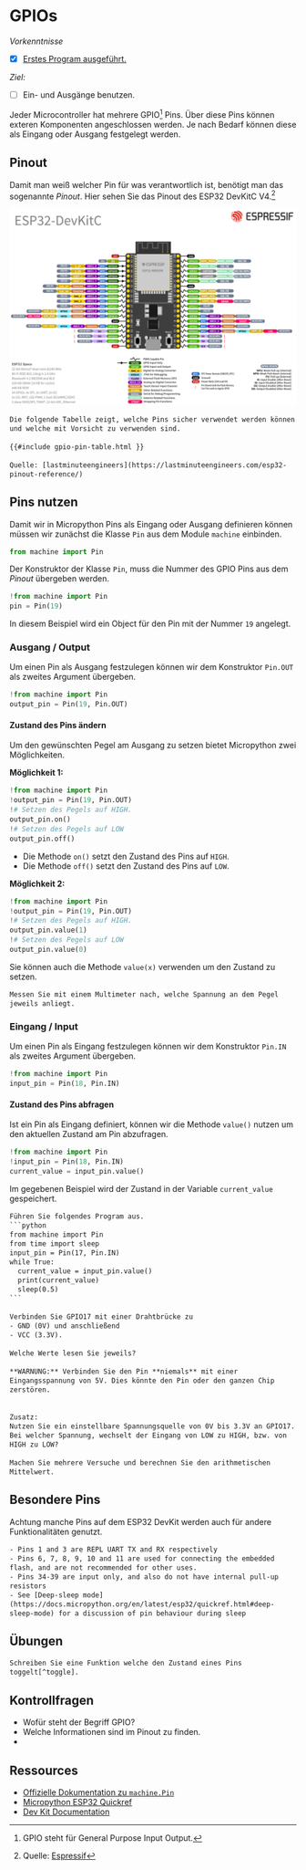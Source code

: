 # GPIOs

*Vorkenntnisse*

- [x] [Erstes Program ausgeführt.](start.md)

*Ziel:*

- [ ] Ein- und Ausgänge benutzen.


Jeder Microcontroller hat mehrere GPIO[^gpio] Pins.
Über diese Pins können exteren Komponenten angeschlossen werden.
Je nach Bedarf können diese als Eingang oder Ausgang festgelegt werden.

## Pinout

Damit man weiß welcher Pin für was verantwortlich ist, benötigt man das sogenannte _Pinout_.
Hier sehen Sie das Pinout des ESP32 DevKitC V4.[^quelle pinout]

![ESP32 DevKit Pinout](./assets/esp32_devkitC_v4_pinlayout.png)

~~~admonish warning title="Achtung! Manche Pins sollten Sie nicht verwenden!" collapsible=true
Die folgende Tabelle zeigt, welche Pins sicher verwendet werden können und welche mit Vorsicht zu verwenden sind.

{{#include gpio-pin-table.html }}

Quelle: [lastminuteengineers](https://lastminuteengineers.com/esp32-pinout-reference/)

~~~

## Pins nutzen

Damit wir in Micropython Pins als Eingang oder Ausgang definieren können müssen wir zunächst die Klasse `Pin` aus dem Module `machine` einbinden.
```python
from machine import Pin
```

Der Konstruktor der Klasse `Pin`, muss die Nummer des GPIO Pins aus dem *Pinout* übergeben werden.
```python
!from machine import Pin
pin = Pin(19)
```
In diesem Beispiel wird ein Object für den Pin mit der Nummer `19` angelegt.

### Ausgang / Output

Um einen Pin als Ausgang festzulegen können wir dem Konstruktor `Pin.OUT` als zweites Argument übergeben.
```python
!from machine import Pin
output_pin = Pin(19, Pin.OUT)
```

#### Zustand des Pins ändern
Um den gewünschten Pegel am Ausgang zu setzen bietet Micropython zwei Möglichkeiten.

**Möglichkeit 1:**
```python
!from machine import Pin
!output_pin = Pin(19, Pin.OUT)
!# Setzen des Pegels auf HIGH.
output_pin.on()
!# Setzen des Pegels auf LOW
output_pin.off()
```

- Die Methode `on()` setzt den Zustand des Pins auf `HIGH`.
- Die Methode `off()` setzt den Zustand des Pins auf `LOW`.

**Möglichkeit 2:**
```python
!from machine import Pin
!output_pin = Pin(19, Pin.OUT)
!# Setzen des Pegels auf HIGH.
output_pin.value(1)
!# Setzen des Pegels auf LOW
output_pin.value(0)
```

Sie können auch die Methode `value(x)` verwenden um den Zustand zu setzen.

```admonish task
Messen Sie mit einem Multimeter nach, welche Spannung an dem Pegel jeweils anliegt.
```

### Eingang / Input

Um einen Pin als Eingang festzulegen können wir dem Konstruktor `Pin.IN` als zweites Argument übergeben.
```python
!from machine import Pin
input_pin = Pin(18, Pin.IN)
```

#### Zustand des Pins abfragen

Ist ein Pin als Eingang definiert, können wir die Methode `value()` nutzen um den aktuellen Zustand am Pin abzufragen.

```python
!from machine import Pin
!input_pin = Pin(18, Pin.IN)
current_value = input_pin.value()
```

Im gegebenen Beispiel wird der Zustand in der Variable `current_value` gespeichert.

~~~admonish task
Führen Sie folgendes Program aus.
```python
from machine import Pin
from time import sleep
input_pin = Pin(17, Pin.IN)
while True:
  current_value = input_pin.value()
  print(current_value)
  sleep(0.5)
```

Verbinden Sie GPIO17 mit einer Drahtbrücke zu
- GND (0V) und anschließend
- VCC (3.3V).

Welche Werte lesen Sie jeweils?

**WARNUNG:** Verbinden Sie den Pin **niemals** mit einer Eingangsspannung von 5V. Dies könnte den Pin oder den ganzen Chip zerstören.


Zusatz:
Nutzen Sie ein einstellbare Spannungsquelle von 0V bis 3.3V an GPIO17.
Bei welcher Spannung, wechselt der Eingang von LOW zu HIGH, bzw. von HIGH zu LOW?

Machen Sie mehrere Versuche und berechnen Sie den arithmetischen Mittelwert.
~~~

## Besondere Pins
Achtung manche Pins auf dem ESP32 DevKit werden auch für andere Funktionalitäten genutzt.

~~~admonish info
- Pins 1 and 3 are REPL UART TX and RX respectively
- Pins 6, 7, 8, 9, 10 and 11 are used for connecting the embedded flash, and are not recommended for other uses.
- Pins 34-39 are input only, and also do not have internal pull-up resistors
- See [Deep-sleep mode](https://docs.micropython.org/en/latest/esp32/quickref.html#deep-sleep-mode) for a discussion of pin behaviour during sleep
~~~

## Übungen

~~~admonish do title="Übung 1"
Schreiben Sie eine Funktion welche den Zustand eines Pins toggelt[^toggle].
~~~

## Kontrollfragen

- Wofür steht der Begriff GPIO?
- Welche Informationen sind im Pinout zu finden.
-

## Ressources
- [Offizielle Dokumentation zu `machine.Pin`](https://docs.micropython.org/en/latest/library/machine.Pin.html)
- [Micropython ESP32 Quickref](https://docs.micropython.org/en/latest/esp32/quickref.html#pins-and-gpio)
- [Dev Kit Documentation](https://docs.espressif.com/projects/esp-dev-kits/en/latest/esp32/esp32-devkitc/index.html#)

[^gpio]: GPIO steht für General Purpose Input Output.
[^quelle pinout]: Quelle: [Espressif](https://docs.espressif.com/projects/esp-dev-kits/en/latest/esp32/esp32-devkitc/user_guide.html#overview)
[^toggle]: Toggeln bedeutet umschalten, dh. wenn vorher HIGH setzte auf LOW und wenn vorher LOW setze auf HIGH.
